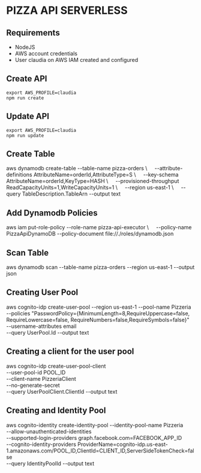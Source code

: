 # PIZZA API SERVERLESS

## Requirements
- NodeJS
- AWS account credentials
- User claudia on AWS IAM created and configured


## Create API
```
export AWS_PROFILE=claudia
npm run create
```

## Update API
```
export AWS_PROFILE=claudia
npm run update
```

## Create Table
aws dynamodb create-table --table-name pizza-orders \    
  --attribute-definitions AttributeName=orderId,AttributeType=S \    
  --key-schema AttributeName=orderId,KeyType=HASH \    
  --provisioned-throughput ReadCapacityUnits=1,WriteCapacityUnits=1 \    
  --region us-east-1 \    
  --query TableDescription.TableArn --output text    

## Add Dynamodb Policies
aws iam put-role-policy --role-name pizza-api-executor \    
  --policy-name PizzaApiDynamoDB --policy-document file://./roles/dynamodb.json

## Scan Table
aws dynamodb scan --table-name pizza-orders --region us-east-1 --output json 

## Creating User Pool

aws cognito-idp create-user-pool --region us-east-1 --pool-name Pizzeria \
--policies "PasswordPolicy={MinimumLength=8,RequireUppercase=false, RequireLowercase=false, RequireNumbers=false,RequireSymbols=false}" \
--username-attributes email \
--query UserPool.Id --output text

## Creating a client for the user pool

aws cognito-idp create-user-pool-client \
--user-pool-id POOL_ID \
--client-name PizzeriaClient \
--no-generate-secret \
--query UserPoolClient.ClientId --output text

## Creating and Identity Pool

aws cognito-identity create-identity-pool --identity-pool-name Pizzeria \
--allow-unauthenticated-identities \
--supported-login-providers graph.facebook.com=FACEBOOK_APP_ID \
--cognito-identity-providers ProviderName=cognito-idp.us-east-1.amazonaws.com/POOL_ID,ClientId=CLIENT_ID,ServerSideTokenCheck=false \
--query IdentityPoolId --output text